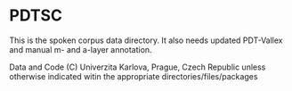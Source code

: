 # PDTSC
This is the spoken corpus data directory. It also needs
updated PDT-Vallex and manual m- and a-layer annotation.

Data and Code  (C) Univerzita Karlova, Prague, Czech Republic
unless otherwise indicated witin the appropriate directories/files/packages
